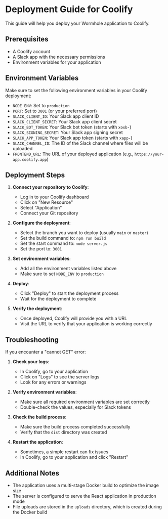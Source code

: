 # Deployment Guide for Coolify

This guide will help you deploy your Wormhole application to Coolify.

## Prerequisites

- A Coolify account
- A Slack app with the necessary permissions
- Environment variables for your application

## Environment Variables

Make sure to set the following environment variables in your Coolify deployment:

- `NODE_ENV`: Set to `production`
- `PORT`: Set to `3001` (or your preferred port)
- `SLACK_CLIENT_ID`: Your Slack app client ID
- `SLACK_CLIENT_SECRET`: Your Slack app client secret
- `SLACK_BOT_TOKEN`: Your Slack bot token (starts with `xoxb-`)
- `SLACK_SIGNING_SECRET`: Your Slack app signing secret
- `SLACK_APP_TOKEN`: Your Slack app token (starts with `xapp-`)
- `SLACK_CHANNEL_ID`: The ID of the Slack channel where files will be uploaded
- `FRONTEND_URL`: The URL of your deployed application (e.g., `https://your-app.coolify.app`)

## Deployment Steps

1. **Connect your repository to Coolify**:

   - Log in to your Coolify dashboard
   - Click on "New Resource"
   - Select "Application"
   - Connect your Git repository

2. **Configure the deployment**:

   - Select the branch you want to deploy (usually `main` or `master`)
   - Set the build command to: `npm run build`
   - Set the start command to: `node server.js`
   - Set the port to: `3001`

3. **Set environment variables**:

   - Add all the environment variables listed above
   - Make sure to set `NODE_ENV` to `production`

4. **Deploy**:

   - Click "Deploy" to start the deployment process
   - Wait for the deployment to complete

5. **Verify the deployment**:
   - Once deployed, Coolify will provide you with a URL
   - Visit the URL to verify that your application is working correctly

## Troubleshooting

If you encounter a "cannot GET" error:

1. **Check your logs**:

   - In Coolify, go to your application
   - Click on "Logs" to see the server logs
   - Look for any errors or warnings

2. **Verify environment variables**:

   - Make sure all required environment variables are set correctly
   - Double-check the values, especially for Slack tokens

3. **Check the build process**:

   - Make sure the build process completed successfully
   - Verify that the `dist` directory was created

4. **Restart the application**:
   - Sometimes, a simple restart can fix issues
   - In Coolify, go to your application and click "Restart"

## Additional Notes

- The application uses a multi-stage Docker build to optimize the image size
- The server is configured to serve the React application in production mode
- File uploads are stored in the `uploads` directory, which is created during the Docker build
